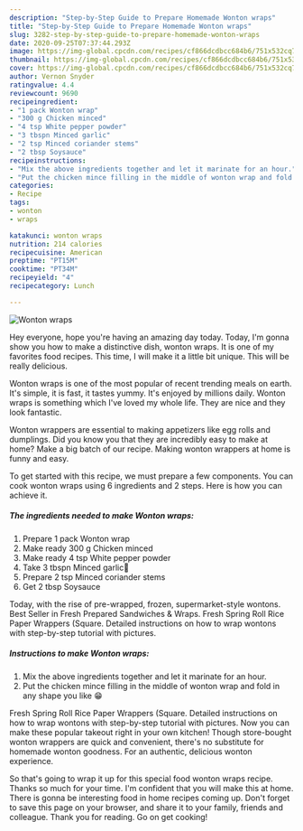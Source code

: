 ```yaml
---
description: "Step-by-Step Guide to Prepare Homemade Wonton wraps"
title: "Step-by-Step Guide to Prepare Homemade Wonton wraps"
slug: 3282-step-by-step-guide-to-prepare-homemade-wonton-wraps
date: 2020-09-25T07:37:44.293Z
image: https://img-global.cpcdn.com/recipes/cf866dcdbcc684b6/751x532cq70/wonton-wraps-recipe-main-photo.jpg
thumbnail: https://img-global.cpcdn.com/recipes/cf866dcdbcc684b6/751x532cq70/wonton-wraps-recipe-main-photo.jpg
cover: https://img-global.cpcdn.com/recipes/cf866dcdbcc684b6/751x532cq70/wonton-wraps-recipe-main-photo.jpg
author: Vernon Snyder
ratingvalue: 4.4
reviewcount: 9690
recipeingredient:
- "1 pack Wonton wrap"
- "300 g Chicken minced"
- "4 tsp White pepper powder"
- "3 tbspn Minced garlic"
- "2 tsp Minced coriander stems"
- "2 tbsp Soysauce"
recipeinstructions:
- "Mix the above ingredients together and let it marinate for an hour."
- "Put the chicken mince filling in the middle of wonton wrap and fold in any shape you like 😁"
categories:
- Recipe
tags:
- wonton
- wraps

katakunci: wonton wraps 
nutrition: 214 calories
recipecuisine: American
preptime: "PT15M"
cooktime: "PT34M"
recipeyield: "4"
recipecategory: Lunch

---
```



![Wonton wraps](https://img-global.cpcdn.com/recipes/cf866dcdbcc684b6/751x532cq70/wonton-wraps-recipe-main-photo.jpg)

Hey everyone, hope you're having an amazing day today. Today, I'm gonna show you how to make a distinctive dish, wonton wraps. It is one of my favorites food recipes. This time, I will make it a little bit unique. This will be really delicious.

Wonton wraps is one of the most popular of recent trending meals on earth. It's simple, it is fast, it tastes yummy. It's enjoyed by millions daily. Wonton wraps is something which I've loved my whole life. They are nice and they look fantastic.

Wonton wrappers are essential to making appetizers like egg rolls and dumplings. Did you know you that they are incredibly easy to make at home? Make a big batch of our recipe. Making wonton wrappers at home is funny and easy.


To get started with this recipe, we must prepare a few components. You can cook wonton wraps using 6 ingredients and 2 steps. Here is how you can achieve it.

<!--inarticleads1-->

##### The ingredients needed to make Wonton wraps:

1. Prepare 1 pack Wonton wrap
1. Make ready 300 g Chicken minced
1. Make ready 4 tsp White pepper powder
1. Take 3 tbspn Minced garlic🧄
1. Prepare 2 tsp Minced coriander stems
1. Get 2 tbsp Soysauce


Today, with the rise of pre-wrapped, frozen, supermarket-style wontons. Best Seller in Fresh Prepared Sandwiches &amp; Wraps. Fresh Spring Roll Rice Paper Wrappers (Square. Detailed instructions on how to wrap wontons with step-by-step tutorial with pictures. 

<!--inarticleads2-->

##### Instructions to make Wonton wraps:

1. Mix the above ingredients together and let it marinate for an hour.
1. Put the chicken mince filling in the middle of wonton wrap and fold in any shape you like 😁


Fresh Spring Roll Rice Paper Wrappers (Square. Detailed instructions on how to wrap wontons with step-by-step tutorial with pictures. Now you can make these popular takeout right in your own kitchen! Though store-bought wonton wrappers are quick and convenient, there&#39;s no substitute for homemade wonton goodness. For an authentic, delicious wonton experience. 

So that's going to wrap it up for this special food wonton wraps recipe. Thanks so much for your time. I'm confident that you will make this at home. There is gonna be interesting food in home recipes coming up. Don't forget to save this page on your browser, and share it to your family, friends and colleague. Thank you for reading. Go on get cooking!
